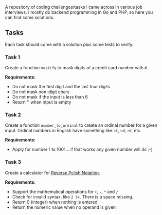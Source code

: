 A repository of coding challenges/tasks I came across in various job interviews.
I mostly do backend programming in Go and PHP, so here you can find some solutions.

## Tasks

Each task should come with a solution plus some tests to verify.

### Task 1

Create a function `maskify` to mask digits of a credit card number with `#`.

**Requirements:**
* Do not mask the first digit and the last four digits
* Do not mask non-digit chars
* Do not mask if the input is less than 6
* Return '' when input is empty

### Task 2

Create a function `number_to_ordinal` to create an ordinal number for a given input.
Ordinal numbers in English have something like `st`, `nd`, `rd`, etc.

**Requirements:**
* Apply for number 1 to 1001... if that works any given number will do ;-)

### Task 3

Create a calculator for [Reverse Polish Notation](https://en.wikipedia.org/wiki/Reverse_Polish_notation).

**Requirements:**
* Support the mathematical operations for `+`, `-`, `*` and `/`
* Check for invalid syntax, like `2 3+`. There is a space missing.
* Return 0 (integer) when nothing is entered
* Return the numeric value when no operand is given
